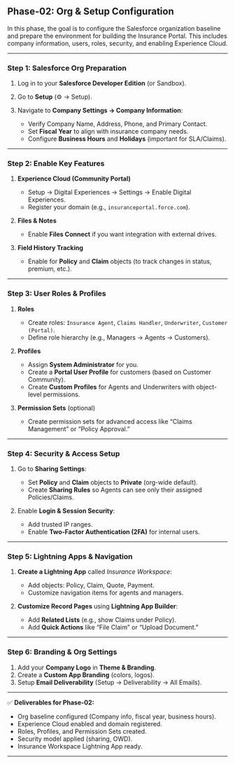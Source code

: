 ## **Phase-02: Org & Setup Configuration**

In this phase, the goal is to configure the Salesforce organization baseline and prepare the environment for building the Insurance Portal. This includes company information, users, roles, security, and enabling Experience Cloud.

---

### **Step 1: Salesforce Org Preparation**

1. Log in to your **Salesforce Developer Edition** (or Sandbox).
2. Go to **Setup** (⚙️ → Setup).
3. Navigate to **Company Settings → Company Information**:

   * Verify Company Name, Address, Phone, and Primary Contact.
   * Set **Fiscal Year** to align with insurance company needs.
   * Configure **Business Hours** and **Holidays** (important for SLA/Claims).

---

### **Step 2: Enable Key Features**

1. **Experience Cloud (Community Portal)**

   * Setup → Digital Experiences → Settings → Enable Digital Experiences.
   * Register your domain (e.g., `insuranceportal.force.com`).
2. **Files & Notes**

   * Enable **Files Connect** if you want integration with external drives.
3. **Field History Tracking**

   * Enable for **Policy** and **Claim** objects (to track changes in status, premium, etc.).

---

### **Step 3: User Roles & Profiles**

1. **Roles**

   * Create roles: `Insurance Agent`, `Claims Handler`, `Underwriter`, `Customer (Portal)`.
   * Define role hierarchy (e.g., Managers → Agents → Customers).
2. **Profiles**

   * Assign **System Administrator** for you.
   * Create a **Portal User Profile** for customers (based on Customer Community).
   * Create **Custom Profiles** for Agents and Underwriters with object-level permissions.
3. **Permission Sets** (optional)

   * Create permission sets for advanced access like “Claims Management” or “Policy Approval.”

---

### **Step 4: Security & Access Setup**

1. Go to **Sharing Settings**:

   * Set **Policy** and **Claim** objects to **Private** (org-wide default).
   * Create **Sharing Rules** so Agents can see only their assigned Policies/Claims.
2. Enable **Login & Session Security**:

   * Add trusted IP ranges.
   * Enable **Two-Factor Authentication (2FA)** for internal users.

---

### **Step 5: Lightning Apps & Navigation**

1. **Create a Lightning App** called *Insurance Workspace*:

   * Add objects: Policy, Claim, Quote, Payment.
   * Customize navigation items for agents and managers.
2. **Customize Record Pages** using **Lightning App Builder**:

   * Add **Related Lists** (e.g., show Claims under Policy).
   * Add **Quick Actions** like “File Claim” or “Upload Document.”

---

### **Step 6: Branding & Org Settings**

1. Add your **Company Logo** in **Theme & Branding**.
2. Create a **Custom App Branding** (colors, logos).
3. Setup **Email Deliverability** (Setup → Deliverability → All Emails).

---

✅ **Deliverables for Phase-02:**

* Org baseline configured (Company info, fiscal year, business hours).
* Experience Cloud enabled and domain registered.
* Roles, Profiles, and Permission Sets created.
* Security model applied (sharing, OWD).
* Insurance Workspace Lightning App ready.

---
